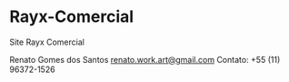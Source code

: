 # Rayx-Comercial
Site Rayx Comercial

Renato Gomes dos Santos
renato.work.art@gmail.com
Contato: +55 (11) 96372-1526